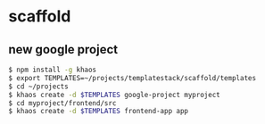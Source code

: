 # scaffold

## new google project

```bash
$ npm install -g khaos
$ export TEMPLATES=~/projects/templatestack/scaffold/templates
$ cd ~/projects
$ khaos create -d $TEMPLATES google-project myproject
$ cd myproject/frontend/src
$ khaos create -d $TEMPLATES frontend-app app
```

